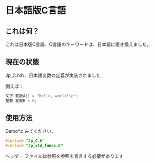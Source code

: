 # 日本語版C言語

## これは何？

これは日本版C言語、C言語のキーワードは、日本語に置き換えました。

## 現在の状態

Jp_C.hわ、日本語変数の定義が実装されました

例えば：

```C
文字 変数A[] = "Hello, world!\n";
整数 変数B = 0;
```

## 使用方法

Demo*.c みてください、
```C 
#include "Jp_C.h"
#include "Jp_std_funcs.h"
```
ヘッダー ファイルは参照を参照を宣言する必要があります


